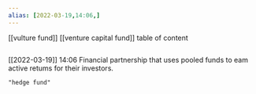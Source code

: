 ```yaml
---
alias: [2022-03-19,14:06,]
---
```

[[vulture fund]] [[venture capital fund]]
table of content
```toc
```

[[2022-03-19]] 14:06
Financial partnership that uses pooled funds to eam active retums for their investors.
```query
"hedge fund"
```